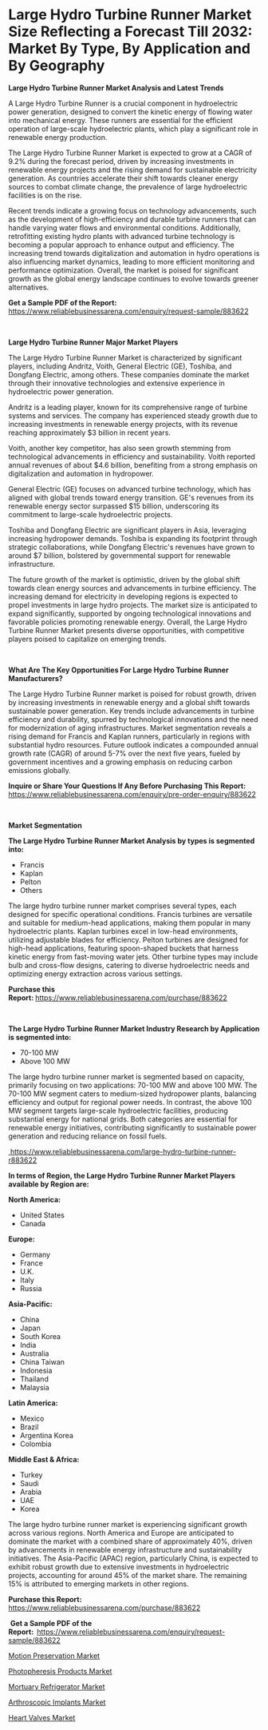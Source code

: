 <p><h1>Large Hydro Turbine Runner Market Size Reflecting a Forecast Till 2032: Market By Type, By Application and By Geography</h1></p><p><strong>Large Hydro Turbine Runner Market Analysis and Latest Trends</strong></p>
<p><p>A Large Hydro Turbine Runner is a crucial component in hydroelectric power generation, designed to convert the kinetic energy of flowing water into mechanical energy. These runners are essential for the efficient operation of large-scale hydroelectric plants, which play a significant role in renewable energy production.</p><p>The Large Hydro Turbine Runner Market is expected to grow at a CAGR of 9.2% during the forecast period, driven by increasing investments in renewable energy projects and the rising demand for sustainable electricity generation. As countries accelerate their shift towards cleaner energy sources to combat climate change, the prevalence of large hydroelectric facilities is on the rise. </p><p>Recent trends indicate a growing focus on technology advancements, such as the development of high-efficiency and durable turbine runners that can handle varying water flows and environmental conditions. Additionally, retrofitting existing hydro plants with advanced turbine technology is becoming a popular approach to enhance output and efficiency. The increasing trend towards digitalization and automation in hydro operations is also influencing market dynamics, leading to more efficient monitoring and performance optimization. Overall, the market is poised for significant growth as the global energy landscape continues to evolve towards greener alternatives.</p></p>
<p><strong>Get a Sample PDF of the Report:&nbsp;</strong> <a href="https://www.reliablebusinessarena.com/enquiry/request-sample/883622?utm_campaign=3186&utm_medium=2&utm_source=Github&utm_content=ia&utm_term=11042025&utm_id=large-hydro-turbine-runner">https://www.reliablebusinessarena.com/enquiry/request-sample/883622</a></p>
<p>&nbsp;</p>
<p><strong>Large Hydro Turbine Runner Major Market Players</strong></p>
<p><p>The Large Hydro Turbine Runner Market is characterized by significant players, including Andritz, Voith, General Electric (GE), Toshiba, and Dongfang Electric, among others. These companies dominate the market through their innovative technologies and extensive experience in hydroelectric power generation. </p><p>Andritz is a leading player, known for its comprehensive range of turbine systems and services. The company has experienced steady growth due to increasing investments in renewable energy projects, with its revenue reaching approximately $3 billion in recent years. </p><p>Voith, another key competitor, has also seen growth stemming from technological advancements in efficiency and sustainability. Voith reported annual revenues of about $4.6 billion, benefiting from a strong emphasis on digitalization and automation in hydropower.</p><p>General Electric (GE) focuses on advanced turbine technology, which has aligned with global trends toward energy transition. GE's revenues from its renewable energy sector surpassed $15 billion, underscoring its commitment to large-scale hydroelectric projects.</p><p>Toshiba and Dongfang Electric are significant players in Asia, leveraging increasing hydropower demands. Toshiba is expanding its footprint through strategic collaborations, while Dongfang Electric's revenues have grown to around $7 billion, bolstered by governmental support for renewable infrastructure.</p><p>The future growth of the market is optimistic, driven by the global shift towards clean energy sources and advancements in turbine efficiency. The increasing demand for electricity in developing regions is expected to propel investments in large hydro projects. The market size is anticipated to expand significantly, supported by ongoing technological innovations and favorable policies promoting renewable energy. Overall, the Large Hydro Turbine Runner Market presents diverse opportunities, with competitive players poised to capitalize on emerging trends.</p></p>
<p>&nbsp;</p>
<p><strong>What Are The Key Opportunities For Large Hydro Turbine Runner Manufacturers?</strong></p>
<p><p>The Large Hydro Turbine Runner market is poised for robust growth, driven by increasing investments in renewable energy and a global shift towards sustainable power generation. Key trends include advancements in turbine efficiency and durability, spurred by technological innovations and the need for modernization of aging infrastructures. Market segmentation reveals a rising demand for Francis and Kaplan runners, particularly in regions with substantial hydro resources. Future outlook indicates a compounded annual growth rate (CAGR) of around 5-7% over the next five years, fueled by government incentives and a growing emphasis on reducing carbon emissions globally.</p></p>
<p><strong>Inquire or Share Your Questions If Any Before Purchasing This Report:</strong> <a href="https://www.reliablebusinessarena.com/enquiry/pre-order-enquiry/883622?utm_campaign=3186&utm_medium=2&utm_source=Github&utm_content=ia&utm_term=11042025&utm_id=large-hydro-turbine-runner">https://www.reliablebusinessarena.com/enquiry/pre-order-enquiry/883622</a></p>
<p>&nbsp;</p>
<p><strong>Market Segmentation</strong></p>
<p><strong>The Large Hydro Turbine Runner Market Analysis by types is segmented into:</strong></p>
<p><ul><li>Francis</li><li>Kaplan</li><li>Pelton</li><li>Others</li></ul></p>
<p><p>The large hydro turbine runner market comprises several types, each designed for specific operational conditions. Francis turbines are versatile and suitable for medium-head applications, making them popular in many hydroelectric plants. Kaplan turbines excel in low-head environments, utilizing adjustable blades for efficiency. Pelton turbines are designed for high-head applications, featuring spoon-shaped buckets that harness kinetic energy from fast-moving water jets. Other turbine types may include bulb and cross-flow designs, catering to diverse hydroelectric needs and optimizing energy extraction across various settings.</p></p>
<p><strong>Purchase this Report:&nbsp;</strong><a href="https://www.reliablebusinessarena.com/purchase/883622?utm_campaign=3186&utm_medium=2&utm_source=Github&utm_content=ia&utm_term=11042025&utm_id=large-hydro-turbine-runner">https://www.reliablebusinessarena.com/purchase/883622</a></p>
<p>&nbsp;</p>
<p><strong>The Large Hydro Turbine Runner Market Industry Research by Application is segmented into:</strong></p>
<p><ul><li>70-100 MW</li><li>Above 100 MW</li></ul></p>
<p><p>The large hydro turbine runner market is segmented based on capacity, primarily focusing on two applications: 70-100 MW and above 100 MW. The 70-100 MW segment caters to medium-sized hydropower plants, balancing efficiency and output for regional power needs. In contrast, the above 100 MW segment targets large-scale hydroelectric facilities, producing substantial energy for national grids. Both categories are essential for renewable energy initiatives, contributing significantly to sustainable power generation and reducing reliance on fossil fuels.</p></p>
<p><a href="https://www.reliablebusinessarena.com/large-hydro-turbine-runner-r883622?utm_campaign=3186&utm_medium=2&utm_source=Github&utm_content=ia&utm_term=11042025&utm_id=large-hydro-turbine-runner">&nbsp;https://www.reliablebusinessarena.com/large-hydro-turbine-runner-r883622</a></p>
<p><strong>In terms of Region, the Large Hydro Turbine Runner Market Players available by Region are:</strong></p>
<p>
    <p> <strong> North America: </strong>
        <ul>
            <li>United States</li>
            <li>Canada</li>
        </ul>
        </p> 
    <p> <strong> Europe: </strong>
        <ul>
            <li>Germany</li>
            <li>France</li>
            <li>U.K.</li>
            <li>Italy</li>
            <li>Russia</li>
        </ul>
        </p> 
    <p> <strong> Asia-Pacific: </strong>
        <ul>
            <li>China</li>
            <li>Japan</li>
            <li>South Korea</li>
            <li>India</li>
            <li>Australia</li>
            <li>China Taiwan</li>
            <li>Indonesia</li>
            <li>Thailand</li>
            <li>Malaysia</li>
        </ul>
        </p> 
    <p> <strong> Latin America: </strong>
        <ul>
            <li>Mexico</li>
            <li>Brazil</li>
            <li>Argentina Korea</li>
            <li>Colombia</li>
        </ul>
        </p> 
    <p> <strong> Middle East & Africa: </strong>
        <ul>
            <li>Turkey</li>
            <li>Saudi</li>
            <li>Arabia</li>
            <li>UAE</li>
            <li>Korea</li>
        </ul>
    </p>
    </p>
<p><p>The large hydro turbine runner market is experiencing significant growth across various regions. North America and Europe are anticipated to dominate the market with a combined share of approximately 40%, driven by advancements in renewable energy infrastructure and sustainability initiatives. The Asia-Pacific (APAC) region, particularly China, is expected to exhibit robust growth due to extensive investments in hydroelectric projects, accounting for around 45% of the market share. The remaining 15% is attributed to emerging markets in other regions.</p></p>
<p><strong>Purchase this Report: </strong><a href="https://www.reliablebusinessarena.com/purchase/883622?utm_campaign=3186&utm_medium=2&utm_source=Github&utm_content=ia&utm_term=11042025&utm_id=large-hydro-turbine-runner">https://www.reliablebusinessarena.com/purchase/883622</a></p>
<p>&nbsp;<strong>Get a Sample PDF of the Report:&nbsp;&nbsp;</strong><a href="https://www.reliablebusinessarena.com/enquiry/request-sample/883622?utm_campaign=3186&utm_medium=2&utm_source=Github&utm_content=ia&utm_term=11042025&utm_id=large-hydro-turbine-runner">https://www.reliablebusinessarena.com/enquiry/request-sample/883622</a></p>
<p><strong></strong></p>
<p><p><a href="https://www.linkedin.com/pulse/motion-preservation-market-evolution-global-trends-regional-wdmqf?utm_campaign=3186&utm_medium=2&utm_source=Github&utm_content=ia&utm_term=11042025&utm_id=large-hydro-turbine-runner">Motion Preservation Market</a></p><p><a href="https://www.linkedin.com/pulse/how-photopheresis-products-market-projected-soar-size-w1nzc?utm_campaign=3186&utm_medium=2&utm_source=Github&utm_content=ia&utm_term=11042025&utm_id=large-hydro-turbine-runner">Photopheresis Products Market</a></p><p><a href="https://www.linkedin.com/pulse/mortuary-refrigerator-growth-trends-projected-147-2025-8jjuf?utm_campaign=3186&utm_medium=2&utm_source=Github&utm_content=ia&utm_term=11042025&utm_id=large-hydro-turbine-runner">Mortuary Refrigerator Market</a></p><p><a href="https://www.linkedin.com/pulse/arthroscopic-implants-market-study-forecasted-cagr-138-serving-kmnxe?utm_campaign=3186&utm_medium=2&utm_source=Github&utm_content=ia&utm_term=11042025&utm_id=large-hydro-turbine-runner">Arthroscopic Implants Market</a></p><p><a href="https://www.linkedin.com/pulse/heart-valves-market-analysis-future-growth-opportunities-trends-7ejqc?utm_campaign=3186&utm_medium=2&utm_source=Github&utm_content=ia&utm_term=11042025&utm_id=large-hydro-turbine-runner">Heart Valves Market</a></p></p>